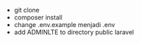 - git clone
- composer install
- change .env.example menjadi .env 
- add ADMINLTE to directory public laravel
